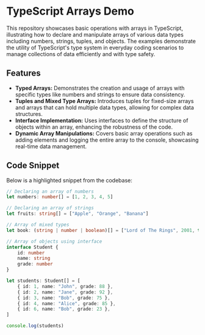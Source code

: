 # TypeScript Arrays Demo

This repository showcases basic operations with arrays in TypeScript, illustrating how to declare and manipulate arrays of various data types including numbers, strings, tuples, and objects. The examples demonstrate the utility of TypeScript's type system in everyday coding scenarios to manage collections of data efficiently and with type safety.

## Features

- **Typed Arrays:** Demonstrates the creation and usage of arrays with specific types like numbers and strings to ensure data consistency.
- **Tuples and Mixed Type Arrays:** Introduces tuples for fixed-size arrays and arrays that can hold multiple data types, allowing for complex data structures.
- **Interface Implementation:** Uses interfaces to define the structure of objects within an array, enhancing the robustness of the code.
- **Dynamic Array Manipulations:** Covers basic array operations such as adding elements and logging the entire array to the console, showcasing real-time data management.

## Code Snippet

Below is a highlighted snippet from the codebase:

```typescript
// Declaring an array of numbers
let numbers: number[] = [1, 2, 3, 4, 5]

// Declaring an array of strings
let fruits: string[] = ["Apple", "Orange", "Banana"]

// Array of mixed types
let book: (string | number | boolean)[] = ["Lord of The Rings", 2001, true]

// Array of objects using interface
interface Student {
	id: number
	name: string
	grade: number
}

let students: Student[] = [
	{ id: 1, name: "John", grade: 88 },
	{ id: 2, name: "Jane", grade: 92 },
	{ id: 3, name: "Bob", grade: 75 },
	{ id: 4, name: "Alice", grade: 85 },
	{ id: 6, name: "Bob", grade: 23 },
]

console.log(students)
```
